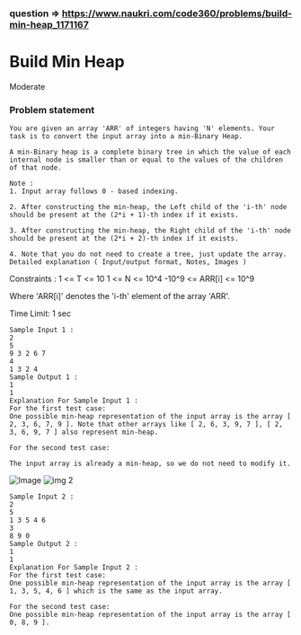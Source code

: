 ### question => https://www.naukri.com/code360/problems/build-min-heap_1171167

# Build Min Heap
 Moderate

### Problem statement
    You are given an array 'ARR' of integers having 'N' elements. Your task is to convert the input array into a min-Binary Heap.

    A min-Binary heap is a complete binary tree in which the value of each internal node is smaller than or equal to the values of the children of that node.

    Note :
    1. Input array follows 0 - based indexing. 

    2. After constructing the min-heap, the Left child of the 'i-th' node should be present at the (2*i + 1)-th index if it exists.

    3. After constructing the min-heap, the Right child of the 'i-th' node should be present at the (2*i + 2)-th index if it exists.

    4. Note that you do not need to create a tree, just update the array.
    Detailed explanation ( Input/output format, Notes, Images )

Constraints :
1 <= T <= 10
1 <= N <= 10^4
-10^9 <= ARR[i] <= 10^9

Where 'ARR[i]' denotes the 'i-th' element of the array 'ARR'.

Time Limit: 1 sec
```
Sample Input 1 :
2
5
9 3 2 6 7 
4
1 3 2 4
Sample Output 1 :
1
1
Explanation For Sample Input 1 :
For the first test case:
One possible min-heap representation of the input array is the array [ 2, 3, 6, 7, 9 ]. Note that other arrays like [ 2, 6, 3, 9, 7 ], [ 2, 3, 6, 9, 7 ] also represent min-heap.

For the second test case: 

The input array is already a min-heap, so we do not need to modify it.
```
![Image](https://files.codingninjas.in/bh-8029.png)
![img 2](https://files.codingninjas.in/bh-1-8030.png)

```
Sample Input 2 :
2
5
1 3 5 4 6
3
8 9 0
Sample Output 2 :
1 
1
Explanation For Sample Input 2 :
For the first test case:
One possible min-heap representation of the input array is the array [ 1, 3, 5, 4, 6 ] which is the same as the input array. 

For the second test case: 
One possible min-heap representation of the input array is the array [ 0, 8, 9 ].
```